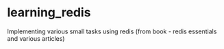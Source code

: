 # learning_redis
Implementing various small tasks using redis (from book - redis essentials and various articles)
